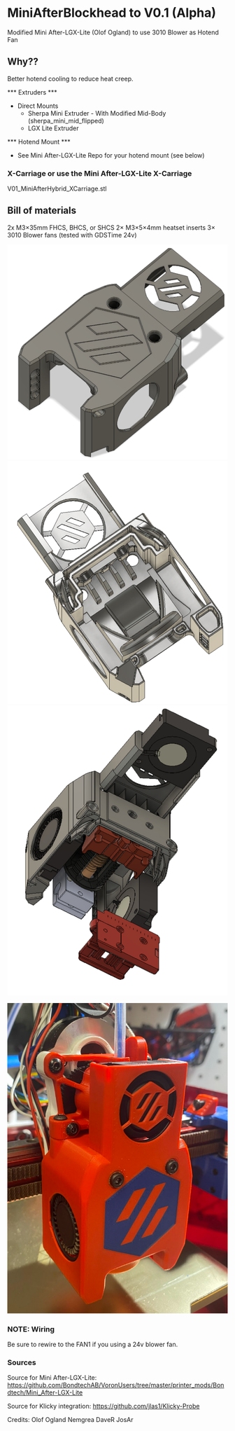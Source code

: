 # MiniAfterBlockhead to V0.1 (Alpha)

Modified Mini After-LGX-Lite (Olof Ogland) to use 3010 Blower as Hotend Fan

## Why??
Better hotend cooling to reduce heat creep.


*** Extruders ***
- Direct Mounts
    - Sherpa Mini Extruder - With Modified Mid-Body (sherpa_mini_mid_flipped)
    - LGX Lite Extruder

*** Hotend Mount ***
- See Mini After-LGX-Lite Repo for your hotend mount (see below)

### X-Carriage or use the Mini After-LGX-Lite X-Carriage
V01_MiniAfterHybrid_XCarriage.stl  

## Bill of materials
2x M3×35mm FHCS, BHCS, or SHCS
2× M3×5×4mm heatset inserts
3× 3010 Blower fans (tested with GDSTime 24v)

![](images/CAD.png)
![](images/CAD2.png)
![](images/CAD3.png)

![](images/Photo.png)

### NOTE: Wiring ###
Be sure to rewire to the FAN1 if you using a 24v blower fan.

### Sources
Source for Mini After-LGX-Lite: https://github.com/BondtechAB/VoronUsers/tree/master/printer_mods/Bondtech/Mini_After-LGX-Lite

Source for Klicky integration: https://github.com/jlas1/Klicky-Probe

Credits: 
Olof Ogland
Nemgrea
DaveR
JosAr



